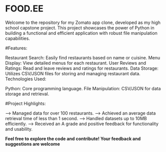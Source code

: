 # FOOD.EE

Welcome to the repository for my Zomato app clone, developed as my high school capstone project. This project showcases the power of Python in building a functional and efficient application with robust file manipulation capabilities.

#Features:

Restaurant Search: Easily find restaurants based on name or cuisine.
Menu Display: View detailed menus for each restaurant.
User Reviews and Ratings: Read and leave reviews and ratings for restaurants.
Data Storage: Utilizes CSV/JSON files for storing and managing restaurant data.
Technologies Used:

Python: Core programming language.
File Manipulation: CSV/JSON for data storage and retrieval.


#Project Highlights:

--> Managed data for over 100 restaurants.
--> Achieved an average data retrieval time of less than 1 second.
--> Handled datasets up to 10MB efficiently.
--> Received an A grade and positive feedback for functionality and usability.



**Feel free to explore the code and contribute! Your feedback and suggestions are welcome**
